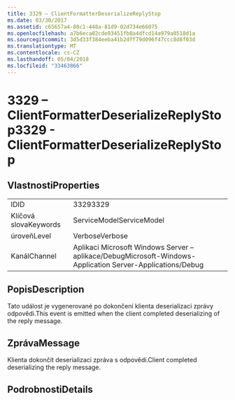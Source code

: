 ```yaml
---
title: 3329 – ClientFormatterDeserializeReplyStop
ms.date: 03/30/2017
ms.assetid: c65657a4-80c1-448a-81d9-02d734e66075
ms.openlocfilehash: a7b6eca02cde93451fb8a4dfcd14a979a0518d1a
ms.sourcegitcommit: 3d5d33f384eeba41b2dff79d096f47ccc8d8f03d
ms.translationtype: MT
ms.contentlocale: cs-CZ
ms.lasthandoff: 05/04/2018
ms.locfileid: "33463866"
---
```

# <a name="3329---clientformatterdeserializereplystop"></a><span data-ttu-id="3208a-102">3329 – ClientFormatterDeserializeReplyStop</span><span class="sxs-lookup"><span data-stu-id="3208a-102">3329 - ClientFormatterDeserializeReplyStop</span></span>
## <a name="properties"></a><span data-ttu-id="3208a-103">Vlastnosti</span><span class="sxs-lookup"><span data-stu-id="3208a-103">Properties</span></span>  
  
|||  
|-|-|  
|<span data-ttu-id="3208a-104">ID</span><span class="sxs-lookup"><span data-stu-id="3208a-104">ID</span></span>|<span data-ttu-id="3208a-105">3329</span><span class="sxs-lookup"><span data-stu-id="3208a-105">3329</span></span>|  
|<span data-ttu-id="3208a-106">Klíčová slova</span><span class="sxs-lookup"><span data-stu-id="3208a-106">Keywords</span></span>|<span data-ttu-id="3208a-107">ServiceModel</span><span class="sxs-lookup"><span data-stu-id="3208a-107">ServiceModel</span></span>|  
|<span data-ttu-id="3208a-108">úroveň</span><span class="sxs-lookup"><span data-stu-id="3208a-108">Level</span></span>|<span data-ttu-id="3208a-109">Verbose</span><span class="sxs-lookup"><span data-stu-id="3208a-109">Verbose</span></span>|  
|<span data-ttu-id="3208a-110">Kanál</span><span class="sxs-lookup"><span data-stu-id="3208a-110">Channel</span></span>|<span data-ttu-id="3208a-111">Aplikaci Microsoft Windows Server – aplikace/Debug</span><span class="sxs-lookup"><span data-stu-id="3208a-111">Microsoft-Windows-Application Server-Applications/Debug</span></span>|  
  
## <a name="description"></a><span data-ttu-id="3208a-112">Popis</span><span class="sxs-lookup"><span data-stu-id="3208a-112">Description</span></span>  
 <span data-ttu-id="3208a-113">Tato událost je vygenerované po dokončení klienta deserializaci zprávy odpovědi.</span><span class="sxs-lookup"><span data-stu-id="3208a-113">This event is emitted when the client completed deserializing of the reply message.</span></span>  
  
## <a name="message"></a><span data-ttu-id="3208a-114">Zpráva</span><span class="sxs-lookup"><span data-stu-id="3208a-114">Message</span></span>  
 <span data-ttu-id="3208a-115">Klienta dokončit deserializaci zpráva s odpovědí.</span><span class="sxs-lookup"><span data-stu-id="3208a-115">Client completed deserializing the reply message.</span></span>  
  
## <a name="details"></a><span data-ttu-id="3208a-116">Podrobnosti</span><span class="sxs-lookup"><span data-stu-id="3208a-116">Details</span></span>
